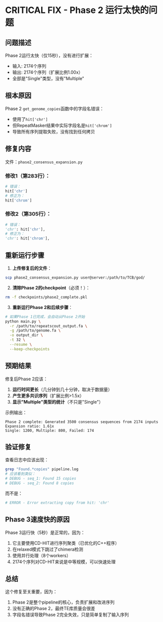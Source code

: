 # CRITICAL FIX - Phase 2 运行太快的问题

## 问题描述
Phase 2运行太快（仅15秒），没有进行扩展：
- 输入: 2174个序列
- 输出: 2174个序列（扩展比例1.00x）
- 全部是"Single"类型，没有"Multiple"

## 根本原因
Phase 2 `get_genome_copies`函数中的字段名错误：
- 使用了`hit['chr']`
- 但RepeatMasker结果中实际字段名是`hit['chrom']`
- 导致所有序列提取失败，没有找到任何拷贝

## 修复内容
文件：`phase2_consensus_expansion.py`

### 修改1（第283行）：
```python
# 错误：
hit['chr']
# 修正为：
hit['chrom']
```

### 修改2（第305行）：
```python
# 错误：
'chr': hit['chr'],
# 修正为：
'chr': hit['chrom'],
```

## 重新运行步骤

1. **上传修复后的文件**：
```bash
scp phase2_consensus_expansion.py user@server:/path/to/TCB/god/
```

2. **清除Phase 2的checkpoint**（必须！）：
```bash
rm -f checkpoints/phase2_complete.pkl
```

3. **重新运行Phase 2和后续步骤**：
```bash
# 如果Phase 1已完成，会自动从Phase 2开始
python main.py \
  -r /path/to/repeatscout_output.fa \
  -g /path/to/genome.fa \
  -o output_dir \
  -t 32 \
  --resume \
  --keep-checkpoints
```

## 预期结果

修复后Phase 2应该：
1. **运行时间更长**（几分钟到几十分钟，取决于数据量）
2. **产生更多共识序列**（扩展比例>1.5x）
3. **显示"Multiple"类型的统计**（不只是"Single"）

示例输出：
```
Phase 2 complete: Generated 3500 consensus sequences from 2174 inputs
Expansion ratio: 1.61x
Single: 1200, Multiple: 800, Failed: 174
```

## 验证修复

查看日志中应该出现：
```bash
grep "Found.*copies" pipeline.log
# 应该看到类似：
# DEBUG - seq_1: Found 15 copies
# DEBUG - seq_2: Found 8 copies
```

而不是：
```bash
# ERROR - Error extracting copy from hit: 'chr'
```

## Phase 3速度快的原因

Phase 3运行快（5秒）是正常的，因为：
1. 它主要使用CD-HIT进行序列聚类（已优化的C++程序）
2. 在relaxed模式下跳过了chimera检测
3. 使用并行处理（8个workers）
4. 2174个序列对CD-HIT来说是中等规模，可以快速处理

## 总结

这个修复至关重要，因为：
1. Phase 2是整个pipeline的核心，负责扩展和改进序列
2. 没有正确的Phase 2，最终TE库质量会很差
3. 字段名错误导致Phase 2完全失效，只是简单复制了输入序列